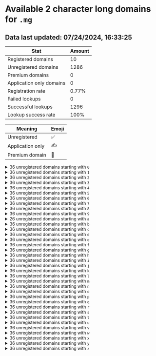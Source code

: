 # Available 2 character long domains for `.mg`

## Data last updated: 07/24/2024, 16:33:25

|Stat|Amount|
|--|--|
|Registered domains|10|
|Unregistered domains|1286|
|Premium domains|0|
|Application only domains|0|
|Registration rate|0.77%|
|Failed lookups|0|
|Successful lookups|1296|
|Lookup success rate|100%|


|Meaning|Emoji|
|--|--|
|Unregistered|:white_check_mark:|
|Application only|:writing_hand:|
|Premium domain|:gem:|

<details>
<summary>36 unregistered domains starting with <bold><code>0</code></bold></summary>

|Type|Domain|
|--|--|
|:white_check_mark:|`00.mg`|
|:white_check_mark:|`01.mg`|
|:white_check_mark:|`02.mg`|
|:white_check_mark:|`03.mg`|
|:white_check_mark:|`04.mg`|
|:white_check_mark:|`05.mg`|
|:white_check_mark:|`06.mg`|
|:white_check_mark:|`07.mg`|
|:white_check_mark:|`08.mg`|
|:white_check_mark:|`09.mg`|
|:white_check_mark:|`0a.mg`|
|:white_check_mark:|`0b.mg`|
|:white_check_mark:|`0c.mg`|
|:white_check_mark:|`0d.mg`|
|:white_check_mark:|`0e.mg`|
|:white_check_mark:|`0f.mg`|
|:white_check_mark:|`0g.mg`|
|:white_check_mark:|`0h.mg`|
|:white_check_mark:|`0i.mg`|
|:white_check_mark:|`0j.mg`|
|:white_check_mark:|`0k.mg`|
|:white_check_mark:|`0l.mg`|
|:white_check_mark:|`0m.mg`|
|:white_check_mark:|`0n.mg`|
|:white_check_mark:|`0o.mg`|
|:white_check_mark:|`0p.mg`|
|:white_check_mark:|`0q.mg`|
|:white_check_mark:|`0r.mg`|
|:white_check_mark:|`0s.mg`|
|:white_check_mark:|`0t.mg`|
|:white_check_mark:|`0u.mg`|
|:white_check_mark:|`0v.mg`|
|:white_check_mark:|`0w.mg`|
|:white_check_mark:|`0x.mg`|
|:white_check_mark:|`0y.mg`|
|:white_check_mark:|`0z.mg`|
</details>
<details>
<summary>36 unregistered domains starting with <bold><code>1</code></bold></summary>

|Type|Domain|
|--|--|
|:white_check_mark:|`10.mg`|
|:white_check_mark:|`11.mg`|
|:white_check_mark:|`12.mg`|
|:white_check_mark:|`13.mg`|
|:white_check_mark:|`14.mg`|
|:white_check_mark:|`15.mg`|
|:white_check_mark:|`16.mg`|
|:white_check_mark:|`17.mg`|
|:white_check_mark:|`18.mg`|
|:white_check_mark:|`19.mg`|
|:white_check_mark:|`1a.mg`|
|:white_check_mark:|`1b.mg`|
|:white_check_mark:|`1c.mg`|
|:white_check_mark:|`1d.mg`|
|:white_check_mark:|`1e.mg`|
|:white_check_mark:|`1f.mg`|
|:white_check_mark:|`1g.mg`|
|:white_check_mark:|`1h.mg`|
|:white_check_mark:|`1i.mg`|
|:white_check_mark:|`1j.mg`|
|:white_check_mark:|`1k.mg`|
|:white_check_mark:|`1l.mg`|
|:white_check_mark:|`1m.mg`|
|:white_check_mark:|`1n.mg`|
|:white_check_mark:|`1o.mg`|
|:white_check_mark:|`1p.mg`|
|:white_check_mark:|`1q.mg`|
|:white_check_mark:|`1r.mg`|
|:white_check_mark:|`1s.mg`|
|:white_check_mark:|`1t.mg`|
|:white_check_mark:|`1u.mg`|
|:white_check_mark:|`1v.mg`|
|:white_check_mark:|`1w.mg`|
|:white_check_mark:|`1x.mg`|
|:white_check_mark:|`1y.mg`|
|:white_check_mark:|`1z.mg`|
</details>
<details>
<summary>36 unregistered domains starting with <bold><code>2</code></bold></summary>

|Type|Domain|
|--|--|
|:white_check_mark:|`20.mg`|
|:white_check_mark:|`21.mg`|
|:white_check_mark:|`22.mg`|
|:white_check_mark:|`23.mg`|
|:white_check_mark:|`24.mg`|
|:white_check_mark:|`25.mg`|
|:white_check_mark:|`26.mg`|
|:white_check_mark:|`27.mg`|
|:white_check_mark:|`28.mg`|
|:white_check_mark:|`29.mg`|
|:white_check_mark:|`2a.mg`|
|:white_check_mark:|`2b.mg`|
|:white_check_mark:|`2c.mg`|
|:white_check_mark:|`2d.mg`|
|:white_check_mark:|`2e.mg`|
|:white_check_mark:|`2f.mg`|
|:white_check_mark:|`2g.mg`|
|:white_check_mark:|`2h.mg`|
|:white_check_mark:|`2i.mg`|
|:white_check_mark:|`2j.mg`|
|:white_check_mark:|`2k.mg`|
|:white_check_mark:|`2l.mg`|
|:white_check_mark:|`2m.mg`|
|:white_check_mark:|`2n.mg`|
|:white_check_mark:|`2o.mg`|
|:white_check_mark:|`2p.mg`|
|:white_check_mark:|`2q.mg`|
|:white_check_mark:|`2r.mg`|
|:white_check_mark:|`2s.mg`|
|:white_check_mark:|`2t.mg`|
|:white_check_mark:|`2u.mg`|
|:white_check_mark:|`2v.mg`|
|:white_check_mark:|`2w.mg`|
|:white_check_mark:|`2x.mg`|
|:white_check_mark:|`2y.mg`|
|:white_check_mark:|`2z.mg`|
</details>
<details>
<summary>36 unregistered domains starting with <bold><code>3</code></bold></summary>

|Type|Domain|
|--|--|
|:white_check_mark:|`30.mg`|
|:white_check_mark:|`31.mg`|
|:white_check_mark:|`32.mg`|
|:white_check_mark:|`33.mg`|
|:white_check_mark:|`34.mg`|
|:white_check_mark:|`35.mg`|
|:white_check_mark:|`36.mg`|
|:white_check_mark:|`37.mg`|
|:white_check_mark:|`38.mg`|
|:white_check_mark:|`39.mg`|
|:white_check_mark:|`3a.mg`|
|:white_check_mark:|`3b.mg`|
|:white_check_mark:|`3c.mg`|
|:white_check_mark:|`3d.mg`|
|:white_check_mark:|`3e.mg`|
|:white_check_mark:|`3f.mg`|
|:white_check_mark:|`3g.mg`|
|:white_check_mark:|`3h.mg`|
|:white_check_mark:|`3i.mg`|
|:white_check_mark:|`3j.mg`|
|:white_check_mark:|`3k.mg`|
|:white_check_mark:|`3l.mg`|
|:white_check_mark:|`3m.mg`|
|:white_check_mark:|`3n.mg`|
|:white_check_mark:|`3o.mg`|
|:white_check_mark:|`3p.mg`|
|:white_check_mark:|`3q.mg`|
|:white_check_mark:|`3r.mg`|
|:white_check_mark:|`3s.mg`|
|:white_check_mark:|`3t.mg`|
|:white_check_mark:|`3u.mg`|
|:white_check_mark:|`3v.mg`|
|:white_check_mark:|`3w.mg`|
|:white_check_mark:|`3x.mg`|
|:white_check_mark:|`3y.mg`|
|:white_check_mark:|`3z.mg`|
</details>
<details>
<summary>36 unregistered domains starting with <bold><code>4</code></bold></summary>

|Type|Domain|
|--|--|
|:white_check_mark:|`40.mg`|
|:white_check_mark:|`41.mg`|
|:white_check_mark:|`42.mg`|
|:white_check_mark:|`43.mg`|
|:white_check_mark:|`44.mg`|
|:white_check_mark:|`45.mg`|
|:white_check_mark:|`46.mg`|
|:white_check_mark:|`47.mg`|
|:white_check_mark:|`48.mg`|
|:white_check_mark:|`49.mg`|
|:white_check_mark:|`4a.mg`|
|:white_check_mark:|`4b.mg`|
|:white_check_mark:|`4c.mg`|
|:white_check_mark:|`4d.mg`|
|:white_check_mark:|`4e.mg`|
|:white_check_mark:|`4f.mg`|
|:white_check_mark:|`4g.mg`|
|:white_check_mark:|`4h.mg`|
|:white_check_mark:|`4i.mg`|
|:white_check_mark:|`4j.mg`|
|:white_check_mark:|`4k.mg`|
|:white_check_mark:|`4l.mg`|
|:white_check_mark:|`4m.mg`|
|:white_check_mark:|`4n.mg`|
|:white_check_mark:|`4o.mg`|
|:white_check_mark:|`4p.mg`|
|:white_check_mark:|`4q.mg`|
|:white_check_mark:|`4r.mg`|
|:white_check_mark:|`4s.mg`|
|:white_check_mark:|`4t.mg`|
|:white_check_mark:|`4u.mg`|
|:white_check_mark:|`4v.mg`|
|:white_check_mark:|`4w.mg`|
|:white_check_mark:|`4x.mg`|
|:white_check_mark:|`4y.mg`|
|:white_check_mark:|`4z.mg`|
</details>
<details>
<summary>36 unregistered domains starting with <bold><code>5</code></bold></summary>

|Type|Domain|
|--|--|
|:white_check_mark:|`50.mg`|
|:white_check_mark:|`51.mg`|
|:white_check_mark:|`52.mg`|
|:white_check_mark:|`53.mg`|
|:white_check_mark:|`54.mg`|
|:white_check_mark:|`55.mg`|
|:white_check_mark:|`56.mg`|
|:white_check_mark:|`57.mg`|
|:white_check_mark:|`58.mg`|
|:white_check_mark:|`59.mg`|
|:white_check_mark:|`5a.mg`|
|:white_check_mark:|`5b.mg`|
|:white_check_mark:|`5c.mg`|
|:white_check_mark:|`5d.mg`|
|:white_check_mark:|`5e.mg`|
|:white_check_mark:|`5f.mg`|
|:white_check_mark:|`5g.mg`|
|:white_check_mark:|`5h.mg`|
|:white_check_mark:|`5i.mg`|
|:white_check_mark:|`5j.mg`|
|:white_check_mark:|`5k.mg`|
|:white_check_mark:|`5l.mg`|
|:white_check_mark:|`5m.mg`|
|:white_check_mark:|`5n.mg`|
|:white_check_mark:|`5o.mg`|
|:white_check_mark:|`5p.mg`|
|:white_check_mark:|`5q.mg`|
|:white_check_mark:|`5r.mg`|
|:white_check_mark:|`5s.mg`|
|:white_check_mark:|`5t.mg`|
|:white_check_mark:|`5u.mg`|
|:white_check_mark:|`5v.mg`|
|:white_check_mark:|`5w.mg`|
|:white_check_mark:|`5x.mg`|
|:white_check_mark:|`5y.mg`|
|:white_check_mark:|`5z.mg`|
</details>
<details>
<summary>36 unregistered domains starting with <bold><code>6</code></bold></summary>

|Type|Domain|
|--|--|
|:white_check_mark:|`60.mg`|
|:white_check_mark:|`61.mg`|
|:white_check_mark:|`62.mg`|
|:white_check_mark:|`63.mg`|
|:white_check_mark:|`64.mg`|
|:white_check_mark:|`65.mg`|
|:white_check_mark:|`66.mg`|
|:white_check_mark:|`67.mg`|
|:white_check_mark:|`68.mg`|
|:white_check_mark:|`69.mg`|
|:white_check_mark:|`6a.mg`|
|:white_check_mark:|`6b.mg`|
|:white_check_mark:|`6c.mg`|
|:white_check_mark:|`6d.mg`|
|:white_check_mark:|`6e.mg`|
|:white_check_mark:|`6f.mg`|
|:white_check_mark:|`6g.mg`|
|:white_check_mark:|`6h.mg`|
|:white_check_mark:|`6i.mg`|
|:white_check_mark:|`6j.mg`|
|:white_check_mark:|`6k.mg`|
|:white_check_mark:|`6l.mg`|
|:white_check_mark:|`6m.mg`|
|:white_check_mark:|`6n.mg`|
|:white_check_mark:|`6o.mg`|
|:white_check_mark:|`6p.mg`|
|:white_check_mark:|`6q.mg`|
|:white_check_mark:|`6r.mg`|
|:white_check_mark:|`6s.mg`|
|:white_check_mark:|`6t.mg`|
|:white_check_mark:|`6u.mg`|
|:white_check_mark:|`6v.mg`|
|:white_check_mark:|`6w.mg`|
|:white_check_mark:|`6x.mg`|
|:white_check_mark:|`6y.mg`|
|:white_check_mark:|`6z.mg`|
</details>
<details>
<summary>36 unregistered domains starting with <bold><code>7</code></bold></summary>

|Type|Domain|
|--|--|
|:white_check_mark:|`70.mg`|
|:white_check_mark:|`71.mg`|
|:white_check_mark:|`72.mg`|
|:white_check_mark:|`73.mg`|
|:white_check_mark:|`74.mg`|
|:white_check_mark:|`75.mg`|
|:white_check_mark:|`76.mg`|
|:white_check_mark:|`77.mg`|
|:white_check_mark:|`78.mg`|
|:white_check_mark:|`79.mg`|
|:white_check_mark:|`7a.mg`|
|:white_check_mark:|`7b.mg`|
|:white_check_mark:|`7c.mg`|
|:white_check_mark:|`7d.mg`|
|:white_check_mark:|`7e.mg`|
|:white_check_mark:|`7f.mg`|
|:white_check_mark:|`7g.mg`|
|:white_check_mark:|`7h.mg`|
|:white_check_mark:|`7i.mg`|
|:white_check_mark:|`7j.mg`|
|:white_check_mark:|`7k.mg`|
|:white_check_mark:|`7l.mg`|
|:white_check_mark:|`7m.mg`|
|:white_check_mark:|`7n.mg`|
|:white_check_mark:|`7o.mg`|
|:white_check_mark:|`7p.mg`|
|:white_check_mark:|`7q.mg`|
|:white_check_mark:|`7r.mg`|
|:white_check_mark:|`7s.mg`|
|:white_check_mark:|`7t.mg`|
|:white_check_mark:|`7u.mg`|
|:white_check_mark:|`7v.mg`|
|:white_check_mark:|`7w.mg`|
|:white_check_mark:|`7x.mg`|
|:white_check_mark:|`7y.mg`|
|:white_check_mark:|`7z.mg`|
</details>
<details>
<summary>36 unregistered domains starting with <bold><code>8</code></bold></summary>

|Type|Domain|
|--|--|
|:white_check_mark:|`80.mg`|
|:white_check_mark:|`81.mg`|
|:white_check_mark:|`82.mg`|
|:white_check_mark:|`83.mg`|
|:white_check_mark:|`84.mg`|
|:white_check_mark:|`85.mg`|
|:white_check_mark:|`86.mg`|
|:white_check_mark:|`87.mg`|
|:white_check_mark:|`88.mg`|
|:white_check_mark:|`89.mg`|
|:white_check_mark:|`8a.mg`|
|:white_check_mark:|`8b.mg`|
|:white_check_mark:|`8c.mg`|
|:white_check_mark:|`8d.mg`|
|:white_check_mark:|`8e.mg`|
|:white_check_mark:|`8f.mg`|
|:white_check_mark:|`8g.mg`|
|:white_check_mark:|`8h.mg`|
|:white_check_mark:|`8i.mg`|
|:white_check_mark:|`8j.mg`|
|:white_check_mark:|`8k.mg`|
|:white_check_mark:|`8l.mg`|
|:white_check_mark:|`8m.mg`|
|:white_check_mark:|`8n.mg`|
|:white_check_mark:|`8o.mg`|
|:white_check_mark:|`8p.mg`|
|:white_check_mark:|`8q.mg`|
|:white_check_mark:|`8r.mg`|
|:white_check_mark:|`8s.mg`|
|:white_check_mark:|`8t.mg`|
|:white_check_mark:|`8u.mg`|
|:white_check_mark:|`8v.mg`|
|:white_check_mark:|`8w.mg`|
|:white_check_mark:|`8x.mg`|
|:white_check_mark:|`8y.mg`|
|:white_check_mark:|`8z.mg`|
</details>
<details>
<summary>36 unregistered domains starting with <bold><code>9</code></bold></summary>

|Type|Domain|
|--|--|
|:white_check_mark:|`90.mg`|
|:white_check_mark:|`91.mg`|
|:white_check_mark:|`92.mg`|
|:white_check_mark:|`93.mg`|
|:white_check_mark:|`94.mg`|
|:white_check_mark:|`95.mg`|
|:white_check_mark:|`96.mg`|
|:white_check_mark:|`97.mg`|
|:white_check_mark:|`98.mg`|
|:white_check_mark:|`99.mg`|
|:white_check_mark:|`9a.mg`|
|:white_check_mark:|`9b.mg`|
|:white_check_mark:|`9c.mg`|
|:white_check_mark:|`9d.mg`|
|:white_check_mark:|`9e.mg`|
|:white_check_mark:|`9f.mg`|
|:white_check_mark:|`9g.mg`|
|:white_check_mark:|`9h.mg`|
|:white_check_mark:|`9i.mg`|
|:white_check_mark:|`9j.mg`|
|:white_check_mark:|`9k.mg`|
|:white_check_mark:|`9l.mg`|
|:white_check_mark:|`9m.mg`|
|:white_check_mark:|`9n.mg`|
|:white_check_mark:|`9o.mg`|
|:white_check_mark:|`9p.mg`|
|:white_check_mark:|`9q.mg`|
|:white_check_mark:|`9r.mg`|
|:white_check_mark:|`9s.mg`|
|:white_check_mark:|`9t.mg`|
|:white_check_mark:|`9u.mg`|
|:white_check_mark:|`9v.mg`|
|:white_check_mark:|`9w.mg`|
|:white_check_mark:|`9x.mg`|
|:white_check_mark:|`9y.mg`|
|:white_check_mark:|`9z.mg`|
</details>
<details>
<summary>26 unregistered domains starting with <bold><code>a</code></bold></summary>

|Type|Domain|
|--|--|
|:white_check_mark:|`a0.mg`|
|:white_check_mark:|`a1.mg`|
|:white_check_mark:|`a2.mg`|
|:white_check_mark:|`a3.mg`|
|:white_check_mark:|`a4.mg`|
|:white_check_mark:|`a5.mg`|
|:white_check_mark:|`a6.mg`|
|:white_check_mark:|`a7.mg`|
|:white_check_mark:|`a8.mg`|
|:white_check_mark:|`a9.mg`|
|:white_check_mark:|`ak.mg`|
|:white_check_mark:|`al.mg`|
|:white_check_mark:|`am.mg`|
|:white_check_mark:|`an.mg`|
|:white_check_mark:|`ao.mg`|
|:white_check_mark:|`ap.mg`|
|:white_check_mark:|`aq.mg`|
|:white_check_mark:|`ar.mg`|
|:white_check_mark:|`as.mg`|
|:white_check_mark:|`at.mg`|
|:white_check_mark:|`au.mg`|
|:white_check_mark:|`av.mg`|
|:white_check_mark:|`aw.mg`|
|:white_check_mark:|`ax.mg`|
|:white_check_mark:|`ay.mg`|
|:white_check_mark:|`az.mg`|
</details>
<details>
<summary>36 unregistered domains starting with <bold><code>b</code></bold></summary>

|Type|Domain|
|--|--|
|:white_check_mark:|`b0.mg`|
|:white_check_mark:|`b1.mg`|
|:white_check_mark:|`b2.mg`|
|:white_check_mark:|`b3.mg`|
|:white_check_mark:|`b4.mg`|
|:white_check_mark:|`b5.mg`|
|:white_check_mark:|`b6.mg`|
|:white_check_mark:|`b7.mg`|
|:white_check_mark:|`b8.mg`|
|:white_check_mark:|`b9.mg`|
|:white_check_mark:|`ba.mg`|
|:white_check_mark:|`bb.mg`|
|:white_check_mark:|`bc.mg`|
|:white_check_mark:|`bd.mg`|
|:white_check_mark:|`be.mg`|
|:white_check_mark:|`bf.mg`|
|:white_check_mark:|`bg.mg`|
|:white_check_mark:|`bh.mg`|
|:white_check_mark:|`bi.mg`|
|:white_check_mark:|`bj.mg`|
|:white_check_mark:|`bk.mg`|
|:white_check_mark:|`bl.mg`|
|:white_check_mark:|`bm.mg`|
|:white_check_mark:|`bn.mg`|
|:white_check_mark:|`bo.mg`|
|:white_check_mark:|`bp.mg`|
|:white_check_mark:|`bq.mg`|
|:white_check_mark:|`br.mg`|
|:white_check_mark:|`bs.mg`|
|:white_check_mark:|`bt.mg`|
|:white_check_mark:|`bu.mg`|
|:white_check_mark:|`bv.mg`|
|:white_check_mark:|`bw.mg`|
|:white_check_mark:|`bx.mg`|
|:white_check_mark:|`by.mg`|
|:white_check_mark:|`bz.mg`|
</details>
<details>
<summary>36 unregistered domains starting with <bold><code>c</code></bold></summary>

|Type|Domain|
|--|--|
|:white_check_mark:|`c0.mg`|
|:white_check_mark:|`c1.mg`|
|:white_check_mark:|`c2.mg`|
|:white_check_mark:|`c3.mg`|
|:white_check_mark:|`c4.mg`|
|:white_check_mark:|`c5.mg`|
|:white_check_mark:|`c6.mg`|
|:white_check_mark:|`c7.mg`|
|:white_check_mark:|`c8.mg`|
|:white_check_mark:|`c9.mg`|
|:white_check_mark:|`ca.mg`|
|:white_check_mark:|`cb.mg`|
|:white_check_mark:|`cc.mg`|
|:white_check_mark:|`cd.mg`|
|:white_check_mark:|`ce.mg`|
|:white_check_mark:|`cf.mg`|
|:white_check_mark:|`cg.mg`|
|:white_check_mark:|`ch.mg`|
|:white_check_mark:|`ci.mg`|
|:white_check_mark:|`cj.mg`|
|:white_check_mark:|`ck.mg`|
|:white_check_mark:|`cl.mg`|
|:white_check_mark:|`cm.mg`|
|:white_check_mark:|`cn.mg`|
|:white_check_mark:|`co.mg`|
|:white_check_mark:|`cp.mg`|
|:white_check_mark:|`cq.mg`|
|:white_check_mark:|`cr.mg`|
|:white_check_mark:|`cs.mg`|
|:white_check_mark:|`ct.mg`|
|:white_check_mark:|`cu.mg`|
|:white_check_mark:|`cv.mg`|
|:white_check_mark:|`cw.mg`|
|:white_check_mark:|`cx.mg`|
|:white_check_mark:|`cy.mg`|
|:white_check_mark:|`cz.mg`|
</details>
<details>
<summary>36 unregistered domains starting with <bold><code>d</code></bold></summary>

|Type|Domain|
|--|--|
|:white_check_mark:|`d0.mg`|
|:white_check_mark:|`d1.mg`|
|:white_check_mark:|`d2.mg`|
|:white_check_mark:|`d3.mg`|
|:white_check_mark:|`d4.mg`|
|:white_check_mark:|`d5.mg`|
|:white_check_mark:|`d6.mg`|
|:white_check_mark:|`d7.mg`|
|:white_check_mark:|`d8.mg`|
|:white_check_mark:|`d9.mg`|
|:white_check_mark:|`da.mg`|
|:white_check_mark:|`db.mg`|
|:white_check_mark:|`dc.mg`|
|:white_check_mark:|`dd.mg`|
|:white_check_mark:|`de.mg`|
|:white_check_mark:|`df.mg`|
|:white_check_mark:|`dg.mg`|
|:white_check_mark:|`dh.mg`|
|:white_check_mark:|`di.mg`|
|:white_check_mark:|`dj.mg`|
|:white_check_mark:|`dk.mg`|
|:white_check_mark:|`dl.mg`|
|:white_check_mark:|`dm.mg`|
|:white_check_mark:|`dn.mg`|
|:white_check_mark:|`do.mg`|
|:white_check_mark:|`dp.mg`|
|:white_check_mark:|`dq.mg`|
|:white_check_mark:|`dr.mg`|
|:white_check_mark:|`ds.mg`|
|:white_check_mark:|`dt.mg`|
|:white_check_mark:|`du.mg`|
|:white_check_mark:|`dv.mg`|
|:white_check_mark:|`dw.mg`|
|:white_check_mark:|`dx.mg`|
|:white_check_mark:|`dy.mg`|
|:white_check_mark:|`dz.mg`|
</details>
<details>
<summary>36 unregistered domains starting with <bold><code>e</code></bold></summary>

|Type|Domain|
|--|--|
|:white_check_mark:|`e0.mg`|
|:white_check_mark:|`e1.mg`|
|:white_check_mark:|`e2.mg`|
|:white_check_mark:|`e3.mg`|
|:white_check_mark:|`e4.mg`|
|:white_check_mark:|`e5.mg`|
|:white_check_mark:|`e6.mg`|
|:white_check_mark:|`e7.mg`|
|:white_check_mark:|`e8.mg`|
|:white_check_mark:|`e9.mg`|
|:white_check_mark:|`ea.mg`|
|:white_check_mark:|`eb.mg`|
|:white_check_mark:|`ec.mg`|
|:white_check_mark:|`ed.mg`|
|:white_check_mark:|`ee.mg`|
|:white_check_mark:|`ef.mg`|
|:white_check_mark:|`eg.mg`|
|:white_check_mark:|`eh.mg`|
|:white_check_mark:|`ei.mg`|
|:white_check_mark:|`ej.mg`|
|:white_check_mark:|`ek.mg`|
|:white_check_mark:|`el.mg`|
|:white_check_mark:|`em.mg`|
|:white_check_mark:|`en.mg`|
|:white_check_mark:|`eo.mg`|
|:white_check_mark:|`ep.mg`|
|:white_check_mark:|`eq.mg`|
|:white_check_mark:|`er.mg`|
|:white_check_mark:|`es.mg`|
|:white_check_mark:|`et.mg`|
|:white_check_mark:|`eu.mg`|
|:white_check_mark:|`ev.mg`|
|:white_check_mark:|`ew.mg`|
|:white_check_mark:|`ex.mg`|
|:white_check_mark:|`ey.mg`|
|:white_check_mark:|`ez.mg`|
</details>
<details>
<summary>36 unregistered domains starting with <bold><code>f</code></bold></summary>

|Type|Domain|
|--|--|
|:white_check_mark:|`f0.mg`|
|:white_check_mark:|`f1.mg`|
|:white_check_mark:|`f2.mg`|
|:white_check_mark:|`f3.mg`|
|:white_check_mark:|`f4.mg`|
|:white_check_mark:|`f5.mg`|
|:white_check_mark:|`f6.mg`|
|:white_check_mark:|`f7.mg`|
|:white_check_mark:|`f8.mg`|
|:white_check_mark:|`f9.mg`|
|:white_check_mark:|`fa.mg`|
|:white_check_mark:|`fb.mg`|
|:white_check_mark:|`fc.mg`|
|:white_check_mark:|`fd.mg`|
|:white_check_mark:|`fe.mg`|
|:white_check_mark:|`ff.mg`|
|:white_check_mark:|`fg.mg`|
|:white_check_mark:|`fh.mg`|
|:white_check_mark:|`fi.mg`|
|:white_check_mark:|`fj.mg`|
|:white_check_mark:|`fk.mg`|
|:white_check_mark:|`fl.mg`|
|:white_check_mark:|`fm.mg`|
|:white_check_mark:|`fn.mg`|
|:white_check_mark:|`fo.mg`|
|:white_check_mark:|`fp.mg`|
|:white_check_mark:|`fq.mg`|
|:white_check_mark:|`fr.mg`|
|:white_check_mark:|`fs.mg`|
|:white_check_mark:|`ft.mg`|
|:white_check_mark:|`fu.mg`|
|:white_check_mark:|`fv.mg`|
|:white_check_mark:|`fw.mg`|
|:white_check_mark:|`fx.mg`|
|:white_check_mark:|`fy.mg`|
|:white_check_mark:|`fz.mg`|
</details>
<details>
<summary>36 unregistered domains starting with <bold><code>g</code></bold></summary>

|Type|Domain|
|--|--|
|:white_check_mark:|`g0.mg`|
|:white_check_mark:|`g1.mg`|
|:white_check_mark:|`g2.mg`|
|:white_check_mark:|`g3.mg`|
|:white_check_mark:|`g4.mg`|
|:white_check_mark:|`g5.mg`|
|:white_check_mark:|`g6.mg`|
|:white_check_mark:|`g7.mg`|
|:white_check_mark:|`g8.mg`|
|:white_check_mark:|`g9.mg`|
|:white_check_mark:|`ga.mg`|
|:white_check_mark:|`gb.mg`|
|:white_check_mark:|`gc.mg`|
|:white_check_mark:|`gd.mg`|
|:white_check_mark:|`ge.mg`|
|:white_check_mark:|`gf.mg`|
|:white_check_mark:|`gg.mg`|
|:white_check_mark:|`gh.mg`|
|:white_check_mark:|`gi.mg`|
|:white_check_mark:|`gj.mg`|
|:white_check_mark:|`gk.mg`|
|:white_check_mark:|`gl.mg`|
|:white_check_mark:|`gm.mg`|
|:white_check_mark:|`gn.mg`|
|:white_check_mark:|`go.mg`|
|:white_check_mark:|`gp.mg`|
|:white_check_mark:|`gq.mg`|
|:white_check_mark:|`gr.mg`|
|:white_check_mark:|`gs.mg`|
|:white_check_mark:|`gt.mg`|
|:white_check_mark:|`gu.mg`|
|:white_check_mark:|`gv.mg`|
|:white_check_mark:|`gw.mg`|
|:white_check_mark:|`gx.mg`|
|:white_check_mark:|`gy.mg`|
|:white_check_mark:|`gz.mg`|
</details>
<details>
<summary>36 unregistered domains starting with <bold><code>h</code></bold></summary>

|Type|Domain|
|--|--|
|:white_check_mark:|`h0.mg`|
|:white_check_mark:|`h1.mg`|
|:white_check_mark:|`h2.mg`|
|:white_check_mark:|`h3.mg`|
|:white_check_mark:|`h4.mg`|
|:white_check_mark:|`h5.mg`|
|:white_check_mark:|`h6.mg`|
|:white_check_mark:|`h7.mg`|
|:white_check_mark:|`h8.mg`|
|:white_check_mark:|`h9.mg`|
|:white_check_mark:|`ha.mg`|
|:white_check_mark:|`hb.mg`|
|:white_check_mark:|`hc.mg`|
|:white_check_mark:|`hd.mg`|
|:white_check_mark:|`he.mg`|
|:white_check_mark:|`hf.mg`|
|:white_check_mark:|`hg.mg`|
|:white_check_mark:|`hh.mg`|
|:white_check_mark:|`hi.mg`|
|:white_check_mark:|`hj.mg`|
|:white_check_mark:|`hk.mg`|
|:white_check_mark:|`hl.mg`|
|:white_check_mark:|`hm.mg`|
|:white_check_mark:|`hn.mg`|
|:white_check_mark:|`ho.mg`|
|:white_check_mark:|`hp.mg`|
|:white_check_mark:|`hq.mg`|
|:white_check_mark:|`hr.mg`|
|:white_check_mark:|`hs.mg`|
|:white_check_mark:|`ht.mg`|
|:white_check_mark:|`hu.mg`|
|:white_check_mark:|`hv.mg`|
|:white_check_mark:|`hw.mg`|
|:white_check_mark:|`hx.mg`|
|:white_check_mark:|`hy.mg`|
|:white_check_mark:|`hz.mg`|
</details>
<details>
<summary>36 unregistered domains starting with <bold><code>i</code></bold></summary>

|Type|Domain|
|--|--|
|:white_check_mark:|`i0.mg`|
|:white_check_mark:|`i1.mg`|
|:white_check_mark:|`i2.mg`|
|:white_check_mark:|`i3.mg`|
|:white_check_mark:|`i4.mg`|
|:white_check_mark:|`i5.mg`|
|:white_check_mark:|`i6.mg`|
|:white_check_mark:|`i7.mg`|
|:white_check_mark:|`i8.mg`|
|:white_check_mark:|`i9.mg`|
|:white_check_mark:|`ia.mg`|
|:white_check_mark:|`ib.mg`|
|:white_check_mark:|`ic.mg`|
|:white_check_mark:|`id.mg`|
|:white_check_mark:|`ie.mg`|
|:white_check_mark:|`if.mg`|
|:white_check_mark:|`ig.mg`|
|:white_check_mark:|`ih.mg`|
|:white_check_mark:|`ii.mg`|
|:white_check_mark:|`ij.mg`|
|:white_check_mark:|`ik.mg`|
|:white_check_mark:|`il.mg`|
|:white_check_mark:|`im.mg`|
|:white_check_mark:|`in.mg`|
|:white_check_mark:|`io.mg`|
|:white_check_mark:|`ip.mg`|
|:white_check_mark:|`iq.mg`|
|:white_check_mark:|`ir.mg`|
|:white_check_mark:|`is.mg`|
|:white_check_mark:|`it.mg`|
|:white_check_mark:|`iu.mg`|
|:white_check_mark:|`iv.mg`|
|:white_check_mark:|`iw.mg`|
|:white_check_mark:|`ix.mg`|
|:white_check_mark:|`iy.mg`|
|:white_check_mark:|`iz.mg`|
</details>
<details>
<summary>36 unregistered domains starting with <bold><code>j</code></bold></summary>

|Type|Domain|
|--|--|
|:white_check_mark:|`j0.mg`|
|:white_check_mark:|`j1.mg`|
|:white_check_mark:|`j2.mg`|
|:white_check_mark:|`j3.mg`|
|:white_check_mark:|`j4.mg`|
|:white_check_mark:|`j5.mg`|
|:white_check_mark:|`j6.mg`|
|:white_check_mark:|`j7.mg`|
|:white_check_mark:|`j8.mg`|
|:white_check_mark:|`j9.mg`|
|:white_check_mark:|`ja.mg`|
|:white_check_mark:|`jb.mg`|
|:white_check_mark:|`jc.mg`|
|:white_check_mark:|`jd.mg`|
|:white_check_mark:|`je.mg`|
|:white_check_mark:|`jf.mg`|
|:white_check_mark:|`jg.mg`|
|:white_check_mark:|`jh.mg`|
|:white_check_mark:|`ji.mg`|
|:white_check_mark:|`jj.mg`|
|:white_check_mark:|`jk.mg`|
|:white_check_mark:|`jl.mg`|
|:white_check_mark:|`jm.mg`|
|:white_check_mark:|`jn.mg`|
|:white_check_mark:|`jo.mg`|
|:white_check_mark:|`jp.mg`|
|:white_check_mark:|`jq.mg`|
|:white_check_mark:|`jr.mg`|
|:white_check_mark:|`js.mg`|
|:white_check_mark:|`jt.mg`|
|:white_check_mark:|`ju.mg`|
|:white_check_mark:|`jv.mg`|
|:white_check_mark:|`jw.mg`|
|:white_check_mark:|`jx.mg`|
|:white_check_mark:|`jy.mg`|
|:white_check_mark:|`jz.mg`|
</details>
<details>
<summary>36 unregistered domains starting with <bold><code>k</code></bold></summary>

|Type|Domain|
|--|--|
|:white_check_mark:|`k0.mg`|
|:white_check_mark:|`k1.mg`|
|:white_check_mark:|`k2.mg`|
|:white_check_mark:|`k3.mg`|
|:white_check_mark:|`k4.mg`|
|:white_check_mark:|`k5.mg`|
|:white_check_mark:|`k6.mg`|
|:white_check_mark:|`k7.mg`|
|:white_check_mark:|`k8.mg`|
|:white_check_mark:|`k9.mg`|
|:white_check_mark:|`ka.mg`|
|:white_check_mark:|`kb.mg`|
|:white_check_mark:|`kc.mg`|
|:white_check_mark:|`kd.mg`|
|:white_check_mark:|`ke.mg`|
|:white_check_mark:|`kf.mg`|
|:white_check_mark:|`kg.mg`|
|:white_check_mark:|`kh.mg`|
|:white_check_mark:|`ki.mg`|
|:white_check_mark:|`kj.mg`|
|:white_check_mark:|`kk.mg`|
|:white_check_mark:|`kl.mg`|
|:white_check_mark:|`km.mg`|
|:white_check_mark:|`kn.mg`|
|:white_check_mark:|`ko.mg`|
|:white_check_mark:|`kp.mg`|
|:white_check_mark:|`kq.mg`|
|:white_check_mark:|`kr.mg`|
|:white_check_mark:|`ks.mg`|
|:white_check_mark:|`kt.mg`|
|:white_check_mark:|`ku.mg`|
|:white_check_mark:|`kv.mg`|
|:white_check_mark:|`kw.mg`|
|:white_check_mark:|`kx.mg`|
|:white_check_mark:|`ky.mg`|
|:white_check_mark:|`kz.mg`|
</details>
<details>
<summary>36 unregistered domains starting with <bold><code>l</code></bold></summary>

|Type|Domain|
|--|--|
|:white_check_mark:|`l0.mg`|
|:white_check_mark:|`l1.mg`|
|:white_check_mark:|`l2.mg`|
|:white_check_mark:|`l3.mg`|
|:white_check_mark:|`l4.mg`|
|:white_check_mark:|`l5.mg`|
|:white_check_mark:|`l6.mg`|
|:white_check_mark:|`l7.mg`|
|:white_check_mark:|`l8.mg`|
|:white_check_mark:|`l9.mg`|
|:white_check_mark:|`la.mg`|
|:white_check_mark:|`lb.mg`|
|:white_check_mark:|`lc.mg`|
|:white_check_mark:|`ld.mg`|
|:white_check_mark:|`le.mg`|
|:white_check_mark:|`lf.mg`|
|:white_check_mark:|`lg.mg`|
|:white_check_mark:|`lh.mg`|
|:white_check_mark:|`li.mg`|
|:white_check_mark:|`lj.mg`|
|:white_check_mark:|`lk.mg`|
|:white_check_mark:|`ll.mg`|
|:white_check_mark:|`lm.mg`|
|:white_check_mark:|`ln.mg`|
|:white_check_mark:|`lo.mg`|
|:white_check_mark:|`lp.mg`|
|:white_check_mark:|`lq.mg`|
|:white_check_mark:|`lr.mg`|
|:white_check_mark:|`ls.mg`|
|:white_check_mark:|`lt.mg`|
|:white_check_mark:|`lu.mg`|
|:white_check_mark:|`lv.mg`|
|:white_check_mark:|`lw.mg`|
|:white_check_mark:|`lx.mg`|
|:white_check_mark:|`ly.mg`|
|:white_check_mark:|`lz.mg`|
</details>
<details>
<summary>36 unregistered domains starting with <bold><code>m</code></bold></summary>

|Type|Domain|
|--|--|
|:white_check_mark:|`m0.mg`|
|:white_check_mark:|`m1.mg`|
|:white_check_mark:|`m2.mg`|
|:white_check_mark:|`m3.mg`|
|:white_check_mark:|`m4.mg`|
|:white_check_mark:|`m5.mg`|
|:white_check_mark:|`m6.mg`|
|:white_check_mark:|`m7.mg`|
|:white_check_mark:|`m8.mg`|
|:white_check_mark:|`m9.mg`|
|:white_check_mark:|`ma.mg`|
|:white_check_mark:|`mb.mg`|
|:white_check_mark:|`mc.mg`|
|:white_check_mark:|`md.mg`|
|:white_check_mark:|`me.mg`|
|:white_check_mark:|`mf.mg`|
|:white_check_mark:|`mg.mg`|
|:white_check_mark:|`mh.mg`|
|:white_check_mark:|`mi.mg`|
|:white_check_mark:|`mj.mg`|
|:white_check_mark:|`mk.mg`|
|:white_check_mark:|`ml.mg`|
|:white_check_mark:|`mm.mg`|
|:white_check_mark:|`mn.mg`|
|:white_check_mark:|`mo.mg`|
|:white_check_mark:|`mp.mg`|
|:white_check_mark:|`mq.mg`|
|:white_check_mark:|`mr.mg`|
|:white_check_mark:|`ms.mg`|
|:white_check_mark:|`mt.mg`|
|:white_check_mark:|`mu.mg`|
|:white_check_mark:|`mv.mg`|
|:white_check_mark:|`mw.mg`|
|:white_check_mark:|`mx.mg`|
|:white_check_mark:|`my.mg`|
|:white_check_mark:|`mz.mg`|
</details>
<details>
<summary>36 unregistered domains starting with <bold><code>n</code></bold></summary>

|Type|Domain|
|--|--|
|:white_check_mark:|`n0.mg`|
|:white_check_mark:|`n1.mg`|
|:white_check_mark:|`n2.mg`|
|:white_check_mark:|`n3.mg`|
|:white_check_mark:|`n4.mg`|
|:white_check_mark:|`n5.mg`|
|:white_check_mark:|`n6.mg`|
|:white_check_mark:|`n7.mg`|
|:white_check_mark:|`n8.mg`|
|:white_check_mark:|`n9.mg`|
|:white_check_mark:|`na.mg`|
|:white_check_mark:|`nb.mg`|
|:white_check_mark:|`nc.mg`|
|:white_check_mark:|`nd.mg`|
|:white_check_mark:|`ne.mg`|
|:white_check_mark:|`nf.mg`|
|:white_check_mark:|`ng.mg`|
|:white_check_mark:|`nh.mg`|
|:white_check_mark:|`ni.mg`|
|:white_check_mark:|`nj.mg`|
|:white_check_mark:|`nk.mg`|
|:white_check_mark:|`nl.mg`|
|:white_check_mark:|`nm.mg`|
|:white_check_mark:|`nn.mg`|
|:white_check_mark:|`no.mg`|
|:white_check_mark:|`np.mg`|
|:white_check_mark:|`nq.mg`|
|:white_check_mark:|`nr.mg`|
|:white_check_mark:|`ns.mg`|
|:white_check_mark:|`nt.mg`|
|:white_check_mark:|`nu.mg`|
|:white_check_mark:|`nv.mg`|
|:white_check_mark:|`nw.mg`|
|:white_check_mark:|`nx.mg`|
|:white_check_mark:|`ny.mg`|
|:white_check_mark:|`nz.mg`|
</details>
<details>
<summary>36 unregistered domains starting with <bold><code>o</code></bold></summary>

|Type|Domain|
|--|--|
|:white_check_mark:|`o0.mg`|
|:white_check_mark:|`o1.mg`|
|:white_check_mark:|`o2.mg`|
|:white_check_mark:|`o3.mg`|
|:white_check_mark:|`o4.mg`|
|:white_check_mark:|`o5.mg`|
|:white_check_mark:|`o6.mg`|
|:white_check_mark:|`o7.mg`|
|:white_check_mark:|`o8.mg`|
|:white_check_mark:|`o9.mg`|
|:white_check_mark:|`oa.mg`|
|:white_check_mark:|`ob.mg`|
|:white_check_mark:|`oc.mg`|
|:white_check_mark:|`od.mg`|
|:white_check_mark:|`oe.mg`|
|:white_check_mark:|`of.mg`|
|:white_check_mark:|`og.mg`|
|:white_check_mark:|`oh.mg`|
|:white_check_mark:|`oi.mg`|
|:white_check_mark:|`oj.mg`|
|:white_check_mark:|`ok.mg`|
|:white_check_mark:|`ol.mg`|
|:white_check_mark:|`om.mg`|
|:white_check_mark:|`on.mg`|
|:white_check_mark:|`oo.mg`|
|:white_check_mark:|`op.mg`|
|:white_check_mark:|`oq.mg`|
|:white_check_mark:|`or.mg`|
|:white_check_mark:|`os.mg`|
|:white_check_mark:|`ot.mg`|
|:white_check_mark:|`ou.mg`|
|:white_check_mark:|`ov.mg`|
|:white_check_mark:|`ow.mg`|
|:white_check_mark:|`ox.mg`|
|:white_check_mark:|`oy.mg`|
|:white_check_mark:|`oz.mg`|
</details>
<details>
<summary>36 unregistered domains starting with <bold><code>p</code></bold></summary>

|Type|Domain|
|--|--|
|:white_check_mark:|`p0.mg`|
|:white_check_mark:|`p1.mg`|
|:white_check_mark:|`p2.mg`|
|:white_check_mark:|`p3.mg`|
|:white_check_mark:|`p4.mg`|
|:white_check_mark:|`p5.mg`|
|:white_check_mark:|`p6.mg`|
|:white_check_mark:|`p7.mg`|
|:white_check_mark:|`p8.mg`|
|:white_check_mark:|`p9.mg`|
|:white_check_mark:|`pa.mg`|
|:white_check_mark:|`pb.mg`|
|:white_check_mark:|`pc.mg`|
|:white_check_mark:|`pd.mg`|
|:white_check_mark:|`pe.mg`|
|:white_check_mark:|`pf.mg`|
|:white_check_mark:|`pg.mg`|
|:white_check_mark:|`ph.mg`|
|:white_check_mark:|`pi.mg`|
|:white_check_mark:|`pj.mg`|
|:white_check_mark:|`pk.mg`|
|:white_check_mark:|`pl.mg`|
|:white_check_mark:|`pm.mg`|
|:white_check_mark:|`pn.mg`|
|:white_check_mark:|`po.mg`|
|:white_check_mark:|`pp.mg`|
|:white_check_mark:|`pq.mg`|
|:white_check_mark:|`pr.mg`|
|:white_check_mark:|`ps.mg`|
|:white_check_mark:|`pt.mg`|
|:white_check_mark:|`pu.mg`|
|:white_check_mark:|`pv.mg`|
|:white_check_mark:|`pw.mg`|
|:white_check_mark:|`px.mg`|
|:white_check_mark:|`py.mg`|
|:white_check_mark:|`pz.mg`|
</details>
<details>
<summary>36 unregistered domains starting with <bold><code>q</code></bold></summary>

|Type|Domain|
|--|--|
|:white_check_mark:|`q0.mg`|
|:white_check_mark:|`q1.mg`|
|:white_check_mark:|`q2.mg`|
|:white_check_mark:|`q3.mg`|
|:white_check_mark:|`q4.mg`|
|:white_check_mark:|`q5.mg`|
|:white_check_mark:|`q6.mg`|
|:white_check_mark:|`q7.mg`|
|:white_check_mark:|`q8.mg`|
|:white_check_mark:|`q9.mg`|
|:white_check_mark:|`qa.mg`|
|:white_check_mark:|`qb.mg`|
|:white_check_mark:|`qc.mg`|
|:white_check_mark:|`qd.mg`|
|:white_check_mark:|`qe.mg`|
|:white_check_mark:|`qf.mg`|
|:white_check_mark:|`qg.mg`|
|:white_check_mark:|`qh.mg`|
|:white_check_mark:|`qi.mg`|
|:white_check_mark:|`qj.mg`|
|:white_check_mark:|`qk.mg`|
|:white_check_mark:|`ql.mg`|
|:white_check_mark:|`qm.mg`|
|:white_check_mark:|`qn.mg`|
|:white_check_mark:|`qo.mg`|
|:white_check_mark:|`qp.mg`|
|:white_check_mark:|`qq.mg`|
|:white_check_mark:|`qr.mg`|
|:white_check_mark:|`qs.mg`|
|:white_check_mark:|`qt.mg`|
|:white_check_mark:|`qu.mg`|
|:white_check_mark:|`qv.mg`|
|:white_check_mark:|`qw.mg`|
|:white_check_mark:|`qx.mg`|
|:white_check_mark:|`qy.mg`|
|:white_check_mark:|`qz.mg`|
</details>
<details>
<summary>36 unregistered domains starting with <bold><code>r</code></bold></summary>

|Type|Domain|
|--|--|
|:white_check_mark:|`r0.mg`|
|:white_check_mark:|`r1.mg`|
|:white_check_mark:|`r2.mg`|
|:white_check_mark:|`r3.mg`|
|:white_check_mark:|`r4.mg`|
|:white_check_mark:|`r5.mg`|
|:white_check_mark:|`r6.mg`|
|:white_check_mark:|`r7.mg`|
|:white_check_mark:|`r8.mg`|
|:white_check_mark:|`r9.mg`|
|:white_check_mark:|`ra.mg`|
|:white_check_mark:|`rb.mg`|
|:white_check_mark:|`rc.mg`|
|:white_check_mark:|`rd.mg`|
|:white_check_mark:|`re.mg`|
|:white_check_mark:|`rf.mg`|
|:white_check_mark:|`rg.mg`|
|:white_check_mark:|`rh.mg`|
|:white_check_mark:|`ri.mg`|
|:white_check_mark:|`rj.mg`|
|:white_check_mark:|`rk.mg`|
|:white_check_mark:|`rl.mg`|
|:white_check_mark:|`rm.mg`|
|:white_check_mark:|`rn.mg`|
|:white_check_mark:|`ro.mg`|
|:white_check_mark:|`rp.mg`|
|:white_check_mark:|`rq.mg`|
|:white_check_mark:|`rr.mg`|
|:white_check_mark:|`rs.mg`|
|:white_check_mark:|`rt.mg`|
|:white_check_mark:|`ru.mg`|
|:white_check_mark:|`rv.mg`|
|:white_check_mark:|`rw.mg`|
|:white_check_mark:|`rx.mg`|
|:white_check_mark:|`ry.mg`|
|:white_check_mark:|`rz.mg`|
</details>
<details>
<summary>36 unregistered domains starting with <bold><code>s</code></bold></summary>

|Type|Domain|
|--|--|
|:white_check_mark:|`s0.mg`|
|:white_check_mark:|`s1.mg`|
|:white_check_mark:|`s2.mg`|
|:white_check_mark:|`s3.mg`|
|:white_check_mark:|`s4.mg`|
|:white_check_mark:|`s5.mg`|
|:white_check_mark:|`s6.mg`|
|:white_check_mark:|`s7.mg`|
|:white_check_mark:|`s8.mg`|
|:white_check_mark:|`s9.mg`|
|:white_check_mark:|`sa.mg`|
|:white_check_mark:|`sb.mg`|
|:white_check_mark:|`sc.mg`|
|:white_check_mark:|`sd.mg`|
|:white_check_mark:|`se.mg`|
|:white_check_mark:|`sf.mg`|
|:white_check_mark:|`sg.mg`|
|:white_check_mark:|`sh.mg`|
|:white_check_mark:|`si.mg`|
|:white_check_mark:|`sj.mg`|
|:white_check_mark:|`sk.mg`|
|:white_check_mark:|`sl.mg`|
|:white_check_mark:|`sm.mg`|
|:white_check_mark:|`sn.mg`|
|:white_check_mark:|`so.mg`|
|:white_check_mark:|`sp.mg`|
|:white_check_mark:|`sq.mg`|
|:white_check_mark:|`sr.mg`|
|:white_check_mark:|`ss.mg`|
|:white_check_mark:|`st.mg`|
|:white_check_mark:|`su.mg`|
|:white_check_mark:|`sv.mg`|
|:white_check_mark:|`sw.mg`|
|:white_check_mark:|`sx.mg`|
|:white_check_mark:|`sy.mg`|
|:white_check_mark:|`sz.mg`|
</details>
<details>
<summary>36 unregistered domains starting with <bold><code>t</code></bold></summary>

|Type|Domain|
|--|--|
|:white_check_mark:|`t0.mg`|
|:white_check_mark:|`t1.mg`|
|:white_check_mark:|`t2.mg`|
|:white_check_mark:|`t3.mg`|
|:white_check_mark:|`t4.mg`|
|:white_check_mark:|`t5.mg`|
|:white_check_mark:|`t6.mg`|
|:white_check_mark:|`t7.mg`|
|:white_check_mark:|`t8.mg`|
|:white_check_mark:|`t9.mg`|
|:white_check_mark:|`ta.mg`|
|:white_check_mark:|`tb.mg`|
|:white_check_mark:|`tc.mg`|
|:white_check_mark:|`td.mg`|
|:white_check_mark:|`te.mg`|
|:white_check_mark:|`tf.mg`|
|:white_check_mark:|`tg.mg`|
|:white_check_mark:|`th.mg`|
|:white_check_mark:|`ti.mg`|
|:white_check_mark:|`tj.mg`|
|:white_check_mark:|`tk.mg`|
|:white_check_mark:|`tl.mg`|
|:white_check_mark:|`tm.mg`|
|:white_check_mark:|`tn.mg`|
|:white_check_mark:|`to.mg`|
|:white_check_mark:|`tp.mg`|
|:white_check_mark:|`tq.mg`|
|:white_check_mark:|`tr.mg`|
|:white_check_mark:|`ts.mg`|
|:white_check_mark:|`tt.mg`|
|:white_check_mark:|`tu.mg`|
|:white_check_mark:|`tv.mg`|
|:white_check_mark:|`tw.mg`|
|:white_check_mark:|`tx.mg`|
|:white_check_mark:|`ty.mg`|
|:white_check_mark:|`tz.mg`|
</details>
<details>
<summary>36 unregistered domains starting with <bold><code>u</code></bold></summary>

|Type|Domain|
|--|--|
|:white_check_mark:|`u0.mg`|
|:white_check_mark:|`u1.mg`|
|:white_check_mark:|`u2.mg`|
|:white_check_mark:|`u3.mg`|
|:white_check_mark:|`u4.mg`|
|:white_check_mark:|`u5.mg`|
|:white_check_mark:|`u6.mg`|
|:white_check_mark:|`u7.mg`|
|:white_check_mark:|`u8.mg`|
|:white_check_mark:|`u9.mg`|
|:white_check_mark:|`ua.mg`|
|:white_check_mark:|`ub.mg`|
|:white_check_mark:|`uc.mg`|
|:white_check_mark:|`ud.mg`|
|:white_check_mark:|`ue.mg`|
|:white_check_mark:|`uf.mg`|
|:white_check_mark:|`ug.mg`|
|:white_check_mark:|`uh.mg`|
|:white_check_mark:|`ui.mg`|
|:white_check_mark:|`uj.mg`|
|:white_check_mark:|`uk.mg`|
|:white_check_mark:|`ul.mg`|
|:white_check_mark:|`um.mg`|
|:white_check_mark:|`un.mg`|
|:white_check_mark:|`uo.mg`|
|:white_check_mark:|`up.mg`|
|:white_check_mark:|`uq.mg`|
|:white_check_mark:|`ur.mg`|
|:white_check_mark:|`us.mg`|
|:white_check_mark:|`ut.mg`|
|:white_check_mark:|`uu.mg`|
|:white_check_mark:|`uv.mg`|
|:white_check_mark:|`uw.mg`|
|:white_check_mark:|`ux.mg`|
|:white_check_mark:|`uy.mg`|
|:white_check_mark:|`uz.mg`|
</details>
<details>
<summary>36 unregistered domains starting with <bold><code>v</code></bold></summary>

|Type|Domain|
|--|--|
|:white_check_mark:|`v0.mg`|
|:white_check_mark:|`v1.mg`|
|:white_check_mark:|`v2.mg`|
|:white_check_mark:|`v3.mg`|
|:white_check_mark:|`v4.mg`|
|:white_check_mark:|`v5.mg`|
|:white_check_mark:|`v6.mg`|
|:white_check_mark:|`v7.mg`|
|:white_check_mark:|`v8.mg`|
|:white_check_mark:|`v9.mg`|
|:white_check_mark:|`va.mg`|
|:white_check_mark:|`vb.mg`|
|:white_check_mark:|`vc.mg`|
|:white_check_mark:|`vd.mg`|
|:white_check_mark:|`ve.mg`|
|:white_check_mark:|`vf.mg`|
|:white_check_mark:|`vg.mg`|
|:white_check_mark:|`vh.mg`|
|:white_check_mark:|`vi.mg`|
|:white_check_mark:|`vj.mg`|
|:white_check_mark:|`vk.mg`|
|:white_check_mark:|`vl.mg`|
|:white_check_mark:|`vm.mg`|
|:white_check_mark:|`vn.mg`|
|:white_check_mark:|`vo.mg`|
|:white_check_mark:|`vp.mg`|
|:white_check_mark:|`vq.mg`|
|:white_check_mark:|`vr.mg`|
|:white_check_mark:|`vs.mg`|
|:white_check_mark:|`vt.mg`|
|:white_check_mark:|`vu.mg`|
|:white_check_mark:|`vv.mg`|
|:white_check_mark:|`vw.mg`|
|:white_check_mark:|`vx.mg`|
|:white_check_mark:|`vy.mg`|
|:white_check_mark:|`vz.mg`|
</details>
<details>
<summary>36 unregistered domains starting with <bold><code>w</code></bold></summary>

|Type|Domain|
|--|--|
|:white_check_mark:|`w0.mg`|
|:white_check_mark:|`w1.mg`|
|:white_check_mark:|`w2.mg`|
|:white_check_mark:|`w3.mg`|
|:white_check_mark:|`w4.mg`|
|:white_check_mark:|`w5.mg`|
|:white_check_mark:|`w6.mg`|
|:white_check_mark:|`w7.mg`|
|:white_check_mark:|`w8.mg`|
|:white_check_mark:|`w9.mg`|
|:white_check_mark:|`wa.mg`|
|:white_check_mark:|`wb.mg`|
|:white_check_mark:|`wc.mg`|
|:white_check_mark:|`wd.mg`|
|:white_check_mark:|`we.mg`|
|:white_check_mark:|`wf.mg`|
|:white_check_mark:|`wg.mg`|
|:white_check_mark:|`wh.mg`|
|:white_check_mark:|`wi.mg`|
|:white_check_mark:|`wj.mg`|
|:white_check_mark:|`wk.mg`|
|:white_check_mark:|`wl.mg`|
|:white_check_mark:|`wm.mg`|
|:white_check_mark:|`wn.mg`|
|:white_check_mark:|`wo.mg`|
|:white_check_mark:|`wp.mg`|
|:white_check_mark:|`wq.mg`|
|:white_check_mark:|`wr.mg`|
|:white_check_mark:|`ws.mg`|
|:white_check_mark:|`wt.mg`|
|:white_check_mark:|`wu.mg`|
|:white_check_mark:|`wv.mg`|
|:white_check_mark:|`ww.mg`|
|:white_check_mark:|`wx.mg`|
|:white_check_mark:|`wy.mg`|
|:white_check_mark:|`wz.mg`|
</details>
<details>
<summary>36 unregistered domains starting with <bold><code>x</code></bold></summary>

|Type|Domain|
|--|--|
|:white_check_mark:|`x0.mg`|
|:white_check_mark:|`x1.mg`|
|:white_check_mark:|`x2.mg`|
|:white_check_mark:|`x3.mg`|
|:white_check_mark:|`x4.mg`|
|:white_check_mark:|`x5.mg`|
|:white_check_mark:|`x6.mg`|
|:white_check_mark:|`x7.mg`|
|:white_check_mark:|`x8.mg`|
|:white_check_mark:|`x9.mg`|
|:white_check_mark:|`xa.mg`|
|:white_check_mark:|`xb.mg`|
|:white_check_mark:|`xc.mg`|
|:white_check_mark:|`xd.mg`|
|:white_check_mark:|`xe.mg`|
|:white_check_mark:|`xf.mg`|
|:white_check_mark:|`xg.mg`|
|:white_check_mark:|`xh.mg`|
|:white_check_mark:|`xi.mg`|
|:white_check_mark:|`xj.mg`|
|:white_check_mark:|`xk.mg`|
|:white_check_mark:|`xl.mg`|
|:white_check_mark:|`xm.mg`|
|:white_check_mark:|`xn.mg`|
|:white_check_mark:|`xo.mg`|
|:white_check_mark:|`xp.mg`|
|:white_check_mark:|`xq.mg`|
|:white_check_mark:|`xr.mg`|
|:white_check_mark:|`xs.mg`|
|:white_check_mark:|`xt.mg`|
|:white_check_mark:|`xu.mg`|
|:white_check_mark:|`xv.mg`|
|:white_check_mark:|`xw.mg`|
|:white_check_mark:|`xx.mg`|
|:white_check_mark:|`xy.mg`|
|:white_check_mark:|`xz.mg`|
</details>
<details>
<summary>36 unregistered domains starting with <bold><code>y</code></bold></summary>

|Type|Domain|
|--|--|
|:white_check_mark:|`y0.mg`|
|:white_check_mark:|`y1.mg`|
|:white_check_mark:|`y2.mg`|
|:white_check_mark:|`y3.mg`|
|:white_check_mark:|`y4.mg`|
|:white_check_mark:|`y5.mg`|
|:white_check_mark:|`y6.mg`|
|:white_check_mark:|`y7.mg`|
|:white_check_mark:|`y8.mg`|
|:white_check_mark:|`y9.mg`|
|:white_check_mark:|`ya.mg`|
|:white_check_mark:|`yb.mg`|
|:white_check_mark:|`yc.mg`|
|:white_check_mark:|`yd.mg`|
|:white_check_mark:|`ye.mg`|
|:white_check_mark:|`yf.mg`|
|:white_check_mark:|`yg.mg`|
|:white_check_mark:|`yh.mg`|
|:white_check_mark:|`yi.mg`|
|:white_check_mark:|`yj.mg`|
|:white_check_mark:|`yk.mg`|
|:white_check_mark:|`yl.mg`|
|:white_check_mark:|`ym.mg`|
|:white_check_mark:|`yn.mg`|
|:white_check_mark:|`yo.mg`|
|:white_check_mark:|`yp.mg`|
|:white_check_mark:|`yq.mg`|
|:white_check_mark:|`yr.mg`|
|:white_check_mark:|`ys.mg`|
|:white_check_mark:|`yt.mg`|
|:white_check_mark:|`yu.mg`|
|:white_check_mark:|`yv.mg`|
|:white_check_mark:|`yw.mg`|
|:white_check_mark:|`yx.mg`|
|:white_check_mark:|`yy.mg`|
|:white_check_mark:|`yz.mg`|
</details>
<details>
<summary>36 unregistered domains starting with <bold><code>z</code></bold></summary>

|Type|Domain|
|--|--|
|:white_check_mark:|`z0.mg`|
|:white_check_mark:|`z1.mg`|
|:white_check_mark:|`z2.mg`|
|:white_check_mark:|`z3.mg`|
|:white_check_mark:|`z4.mg`|
|:white_check_mark:|`z5.mg`|
|:white_check_mark:|`z6.mg`|
|:white_check_mark:|`z7.mg`|
|:white_check_mark:|`z8.mg`|
|:white_check_mark:|`z9.mg`|
|:white_check_mark:|`za.mg`|
|:white_check_mark:|`zb.mg`|
|:white_check_mark:|`zc.mg`|
|:white_check_mark:|`zd.mg`|
|:white_check_mark:|`ze.mg`|
|:white_check_mark:|`zf.mg`|
|:white_check_mark:|`zg.mg`|
|:white_check_mark:|`zh.mg`|
|:white_check_mark:|`zi.mg`|
|:white_check_mark:|`zj.mg`|
|:white_check_mark:|`zk.mg`|
|:white_check_mark:|`zl.mg`|
|:white_check_mark:|`zm.mg`|
|:white_check_mark:|`zn.mg`|
|:white_check_mark:|`zo.mg`|
|:white_check_mark:|`zp.mg`|
|:white_check_mark:|`zq.mg`|
|:white_check_mark:|`zr.mg`|
|:white_check_mark:|`zs.mg`|
|:white_check_mark:|`zt.mg`|
|:white_check_mark:|`zu.mg`|
|:white_check_mark:|`zv.mg`|
|:white_check_mark:|`zw.mg`|
|:white_check_mark:|`zx.mg`|
|:white_check_mark:|`zy.mg`|
|:white_check_mark:|`zz.mg`|
</details>